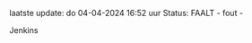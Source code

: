 laatste update: 
do 04-04-2024 16:52   uur 
Status: FAALT - fout - 
<div class="service R">Jenkins</div>